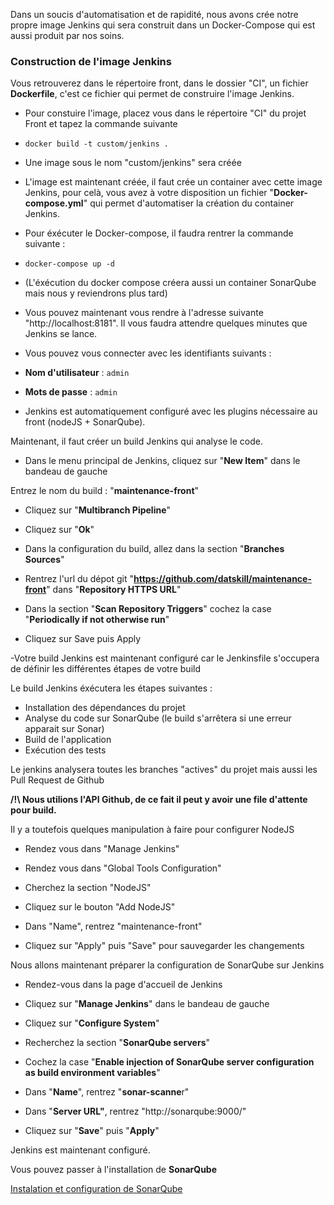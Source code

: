 Dans un soucis d'automatisation et de rapidité, nous avons crée notre propre image Jenkins qui sera construit dans un Docker-Compose qui est aussi produit par nos soins.

### Construction de l'image Jenkins
Vous retrouverez dans le répertoire front, dans le dossier "CI", un fichier **Dockerfile**, c'est ce fichier qui permet de construire l'image Jenkins. 

- Pour constuire l'image, placez vous dans le répertoire "CI" du projet Front et tapez la commande suivante

- `docker build -t custom/jenkins .`

- Une image sous le nom "custom/jenkins" sera créée

- L'image est maintenant créée, il faut crée un container avec cette image Jenkins, pour celà, vous avez à votre disposition un fichier "**Docker-compose.yml**" qui permet d'automatiser la création du container Jenkins. 

- Pour éxécuter le Docker-compose, il faudra rentrer la commande suivante : 

- `docker-compose up -d`

- (L'éxécution du docker compose créera aussi un container SonarQube mais nous y reviendrons plus tard)

- Vous pouvez maintenant vous rendre à l'adresse suivante "http://localhost:8181". Il vous faudra attendre quelques minutes que Jenkins se lance. 

- Vous pouvez vous connecter avec les identifiants suivants : 

- **Nom d'utilisateur** : `admin` 

- **Mots de passe** : `admin`

- Jenkins est automatiquement configuré avec les plugins nécessaire au front (nodeJS + SonarQube). 

Maintenant, il faut créer un build Jenkins qui analyse le code. 

- Dans le menu principal de Jenkins, cliquez sur "**New Item**" dans le bandeau de gauche

Entrez le nom du build : "**maintenance-front**"

- Cliquez sur "**Multibranch Pipeline**"

- Cliquez sur "**Ok**"

- Dans la configuration du build, allez dans la section "**Branches Sources**"

- Rentrez l'url du dépot git "**https://github.com/datskill/maintenance-front**" dans "**Repository HTTPS URL**"

- Dans la section "**Scan Repository Triggers**"  cochez la case "**Periodically if not otherwise run**"

- Cliquez sur Save puis Apply

-Votre build Jenkins est maintenant configuré car le Jenkinsfile s'occupera de définir les différentes étapes de votre build

Le build Jenkins éxécutera les étapes suivantes : 

- Installation des dépendances du projet
- Analyse du code sur SonarQube (le build s'arrêtera si une erreur apparait sur Sonar)
- Build de l'application
- Exécution des tests

Le jenkins analysera toutes les branches "actives" du projet mais aussi les Pull Request de Github

**/!\ Nous utilions l'API Github, de ce fait il peut y avoir une file d'attente pour build.**

Il y a toutefois quelques manipulation à faire pour configurer NodeJS

- Rendez vous dans "Manage Jenkins"

- Rendez vous dans "Global Tools Configuration"

- Cherchez la section "NodeJS"

- Cliquez sur le bouton "Add NodeJS"

- Dans "Name", rentrez "maintenance-front"

- Cliquez sur "Apply" puis "Save" pour sauvegarder les changements


Nous allons maintenant préparer la configuration de SonarQube sur Jenkins

- Rendez-vous dans la page d'accueil de Jenkins

- Cliquez sur "**Manage Jenkins**" dans le bandeau de gauche

- Cliquez sur "**Configure System**"

- Recherchez la section "**SonarQube servers**"

- Cochez la case "**Enable injection of SonarQube server configuration as build environment variables**"

- Dans "**Name**", rentrez "**sonar-scanne**r"

- Dans "**Server URL"**, rentrez "http://sonarqube:9000/"

- Cliquez sur "**Save**" puis "**Apply**"

Jenkins est maintenant configuré. 

Vous pouvez passer à l'installation de **SonarQube**

[Instalation et configuration de SonarQube](./conf-sonar.md)
